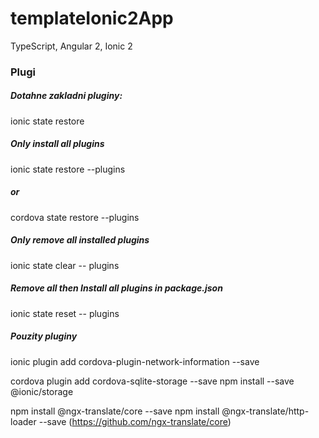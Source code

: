 # templateIonic2App
TypeScript, Angular 2, Ionic 2

### Plugi 
##### Dotahne zakladni pluginy: 
ionic state restore

##### Only install all plugins
ionic state restore --plugins
##### or
cordova state restore --plugins

##### Only remove all installed plugins
ionic state clear -- plugins

##### Remove all then Install all plugins in package.json
ionic state reset -- plugins



##### Pouzity pluginy
ionic plugin add cordova-plugin-network-information --save

cordova plugin add cordova-sqlite-storage --save
npm install --save @ionic/storage

npm install @ngx-translate/core --save
npm install @ngx-translate/http-loader --save
(https://github.com/ngx-translate/core)